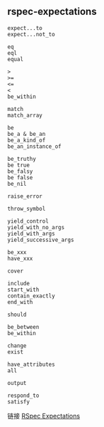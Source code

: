 ## rspec-expectations

```
expect...to
expect...not_to

eq
eql
equal

>
>=
<=
<
be_within

match
match_array

be
be_a & be_an
be_a_kind_of
be_an_instance_of

be_truthy
be true
be_falsy
be false
be_nil

raise_error

throw_symbol

yield_control
yield_with_no_args
yield_with_args
yield_successive_args

be_xxx
have_xxx

cover

include
start_with
contain_exactly
end_with

should

be_between
be_within

change
exist

have_attributes
all

output

respond_to
satisfy
```

链接 [RSpec Expectations](http://www.rubydoc.info/github/rspec/rspec-expectations)
